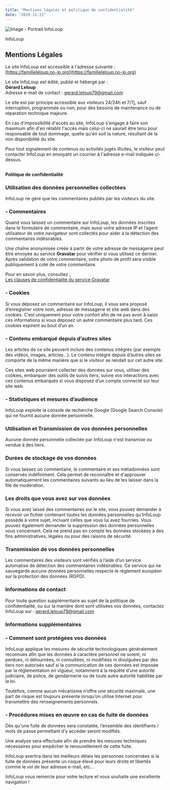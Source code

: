 ```yaml
---
title: "Mentions légales et politique de confidentialité"
date: "2019-11-21"
---
```


![Image - Portrait InfoLoup](/wp-content/uploads/2019/11/photo-identite-infoloup.png)

InfoLoup

## **Mentions Légales**

Le site InfoLoup est accessible à l'adresse suivante :  
[https://familleleloup.no-ip.org](https://familleleloup.no-ip.org)

Le site InfoLoup est édité, publié et hébergé par :  
**Gérard Leloup**  
Adresse e-mail de contact : [gerard.leloup79@gmail.com](mailto:gerard.leloup79@gmail.com)

Le site est par principe accessible aux visiteurs 24/24h et 7/7j, sauf interruption, programmée ou non, pour des besoins de maintenance ou de réparation technique majeure.

En cas d'impossibilité d'accès au site, InfoLoup s'engage à faire son maximum afin d'en rétablir l'accès mais celui-ci ne saurait être tenu pour responsable de tout dommage, quelle qu'en soit la nature, résultant de la non disponibilité du site.

Pour tout signalement de contenus ou activités jugés illicites, le visiteur peut contacter InfoLoup en envoyant un courrier à l'adresse e-mail indiquée ci-dessus.

##   
**Politique de confidentialité**

### Utilisation des données personnelles collectées

InfoLoup ne gère que les commentaires publiés par les visiteurs du site.

### **\- Commentaires**

Quand vous laissez un commentaire sur InfoLoup, les données inscrites dans le formulaire de commentaire, mais aussi votre adresse IP et l’agent utilisateur de votre navigateur sont collectés pour aider à la détection des commentaires indésirables.

Une chaîne anonymisée créée à partir de votre adresse de messagerie peut être envoyée au service **Gravatar** pour vérifier si vous utilisez ce dernier. Après validation de votre commentaire, votre photo de profil sera visible publiquement à coté de votre commentaire.

Pour en savoir plus, consultez [:](https://automattic.com/privacy/)  
[Les clauses de confidentialité du service Gravatar](https://automattic.com/privacy/)

### **\- Cookies**

Si vous déposez un commentaire sur InfoLoup, il vous sera proposé d’enregistrer votre nom, adresse de messagerie et site web dans des cookies. C’est uniquement pour votre confort afin de ne pas avoir à saisir ces informations si vous déposez un autre commentaire plus tard. Ces cookies expirent au bout d’un an.

### **\- Contenu embarqué depuis d’autres sites**

Les articles de ce site peuvent inclure des contenus intégrés (par exemple des vidéos, images, articles…). Le contenu intégré depuis d’autres sites se comporte de la même manière que si le visiteur se rendait sur cet autre site.

Ces sites web pourraient collecter des données sur vous, utiliser des cookies, embarquer des outils de suivis tiers, suivre vos interactions avec ces contenus embarqués si vous disposez d’un compte connecté sur leur site web.

### **\- Statistiques et mesures d’audience**

InfoLoup exploite la console de recherche Google (Google Search Console) qui ne fournit aucune donnée personnelle.

### **Utilisation et Transmission de vos données personnelles**

Aucune donnée personnelle collectée par InfoLoup n'est transmise ou vendue à des tiers.

### **Durées de stockage de vos données**

Si vous laissez un commentaire, le commentaire et ses métadonnées sont conservés indéfiniment. Cela permet de reconnaître et d'approuver automatiquement les commentaires suivants au lieu de les laisser dans la file de modération.

### **Les droits que vous avez sur vos données**

Si vous avez laissé des commentaires sur le site, vous pouvez demander à recevoir un fichier contenant toutes les données personnelles qu'InfoLoup possède à votre sujet, incluant celles que vous lui avez fournies. Vous pouvez également demander la suppression des données personnelles vous concernant. Cela ne prend pas en compte les données stockées à des fins administratives, légales ou pour des raisons de sécurité.

### **Transmission de vos données personnelles**

Les commentaires des visiteurs sont vérifiés à l’aide d’un service automatisé de détection des commentaires indésirables. Ce service qui ne sauvegarde aucune données personnelles respecte le réglement européen sur la protection des données (RGPD).  

### **Informations de contact**

Pour toute question supplémentaire au sujet de la politique de confidentialité, ou sur la manière dont sont utilisées vos données, contactez InfoLoup sur : [gerard.leloup79@gmail.com](mailto:gerard.leloup79@gmail.com)

### **Informations supplémentaires**

### **\- Comment sont protégées vos données**

InfoLoup applique les mesures de sécurité technologiques généralement reconnues afin que les données à caractère personnel ne soient, ni perdues, ni détournées, ni consultées, ni modifiées ni divulguées par des tiers non autorisés sauf si la communication de ces données est imposée par la réglementation en vigueur, notamment à la requête d’une autorité judiciaire, de police, de gendarmerie ou de toute autre autorité habilitée par la loi.

Toutefois, comme aucun mécanisme n’offre une sécurité maximale, une part de risque est toujours présente lorsqu’on utilise Internet pour transmettre des renseignements personnels.

### **\- Procédures mises en œuvre en cas de fuite de données**

Dès qu'une fuite de données sera constatée, l’ensemble des identifiants / mots de passe permettant d’y accéder seront modifiés.

Une analyse sera effectuée afin de prendre les mesures techniques nécessaires pour empêcher le renouvellement de cette fuite.

InfoLoup avertira dans les meilleurs délais les personnes concernées si la fuite de données présente un risque élevé pour leurs droits et libertés comme le vol de leur adresse e-mail, etc...  

  
InfoLoup vous remercie pour votre lecture et vous souhaite une excellente navigation !

